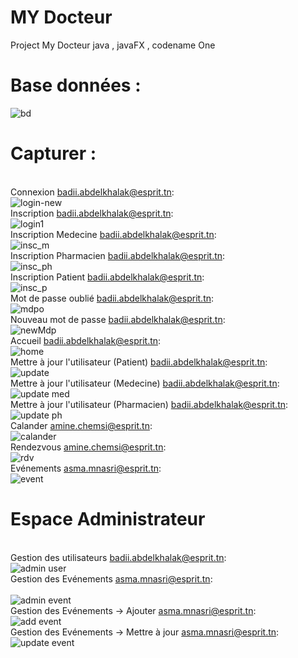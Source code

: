 # MY Docteur
Project My Docteur java , javaFX , codename One
# Base données : 
![bd](https://user-images.githubusercontent.com/106381999/179356588-11d9d55b-0682-4669-ae65-2b9801521b36.JPG)
# Capturer : 
<br>Connexion <badii.abdelkhalak@esprit.tn>:<br>
![login-new](https://user-images.githubusercontent.com/106381999/179355068-1f5f835c-57e0-42d2-b911-624a90abf18d.JPG)
<br>Inscription <badii.abdelkhalak@esprit.tn>:<br>
![login1](https://user-images.githubusercontent.com/106381999/179354127-a23babc8-82b2-4706-9894-7d4dcb414834.JPG)
<br>Inscription Medecine <badii.abdelkhalak@esprit.tn>:<br>
![insc_m](https://user-images.githubusercontent.com/106381999/179354120-5613944a-b555-4804-b389-43bb4995b317.JPG)
<br>Inscription Pharmacien <badii.abdelkhalak@esprit.tn>:<br>
![insc_ph](https://user-images.githubusercontent.com/106381999/179354125-8bb14c95-e0e6-46cb-8fcf-f3eeebb5da94.JPG)
<br>Inscription Patient <badii.abdelkhalak@esprit.tn>:<br>
![insc_p](https://user-images.githubusercontent.com/106381999/179354122-6a5ddcc4-332a-4e1b-979e-e45a8bde9b2f.JPG)
<br>Mot de passe oublié <badii.abdelkhalak@esprit.tn>:<br>
![mdpo](https://user-images.githubusercontent.com/106381999/179355087-d31d8675-b295-4fd4-9b79-0cb0ab05652e.JPG)
<br>Nouveau mot de passe <badii.abdelkhalak@esprit.tn>:<br>
![newMdp](https://user-images.githubusercontent.com/106381999/179355088-1a5ef796-370b-45cf-a12e-75350c12157f.JPG)
<br>Accueil <badii.abdelkhalak@esprit.tn>:<br>
![home](https://user-images.githubusercontent.com/106381999/179354118-cfed846e-bd14-4575-8ffb-db373dd3e97a.JPG)
<br>Mettre à jour l'utilisateur (Patient) <badii.abdelkhalak@esprit.tn>:<br>
![update](https://user-images.githubusercontent.com/106381999/179354112-bde6f338-a32e-4317-b329-e52d3dbbf921.JPG)
<br>Mettre à jour l'utilisateur (Medecine) <badii.abdelkhalak@esprit.tn>:<br>
![update med](https://user-images.githubusercontent.com/106381999/179355089-171f03f1-846a-46d6-9306-243855743a2a.JPG)
<br>Mettre à jour l'utilisateur (Pharmacien) <badii.abdelkhalak@esprit.tn>:<br>
![update ph](https://user-images.githubusercontent.com/106381999/179355086-8af25fcc-fe21-4cf4-9886-1261240d914c.JPG)
<br>Calander <amine.chemsi@esprit.tn>:<br>
![calander](https://user-images.githubusercontent.com/106381999/179355528-57ce10fb-2b53-439a-930a-a89325dd3ca6.JPG)
<br>Rendezvous <amine.chemsi@esprit.tn>:<br>
![rdv](https://user-images.githubusercontent.com/106381999/179355527-068f1544-6110-47a0-9ffa-58b799f7f6ac.JPG)
<br>Evénements <asma.mnasri@esprit.tn>:<br>
![event](https://user-images.githubusercontent.com/106381999/179360722-775cd324-9792-4dd7-a68d-9616de2f2f0f.JPG)
# Espace Administrateur
<br>Gestion des utilisateurs <badii.abdelkhalak@esprit.tn>:<br>
![admin user](https://user-images.githubusercontent.com/106381999/179355856-14449e19-dd6d-4645-b510-2c648c2bc06c.JPG)
<br>Gestion des Evénements <asma.mnasri@esprit.tn>:<br>
<br>![admin event](https://user-images.githubusercontent.com/106381999/179360704-ea46a027-8225-44ca-96df-311a5a7b62d0.JPG)
<br>Gestion des Evénements -> Ajouter <asma.mnasri@esprit.tn>:<br>
![add event](https://user-images.githubusercontent.com/106381999/179360725-4fc8ee70-b14e-4d39-a304-a3ef12f45b0f.JPG)
<br>Gestion des Evénements -> Mettre à jour <asma.mnasri@esprit.tn>:<br>
![update event](https://user-images.githubusercontent.com/106381999/179360724-ce0b2302-0109-4e6f-b554-e636291a3273.JPG)

